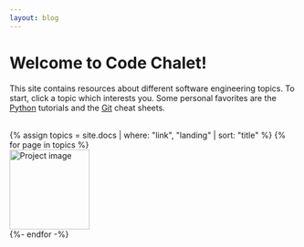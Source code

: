 ```yaml
---
layout: blog
---
```

# Welcome to Code Chalet!
This site contains resources about different software engineering topics. To start, click a topic which interests you. Some personal favorites are the [Python](/docs/python/index.html) tutorials and the [Git](/docs/gitcli/index.html) cheat sheets.

<br>

<div class="row">
  {% assign topics = site.docs | where: "link", "landing" | sort: "title" %}
  {% for page in topics %}
    <div class="col-lg-4">
      <span>
        <a href="{{ page.url | relative_url }}">
          <img src="{{ site.baseurl }}/assets/img/docs/{{ page.image }}.png" alt="Project image" width="140" height="140">
        </a>
      </span>
    </div>
  {%- endfor -%}
</div>